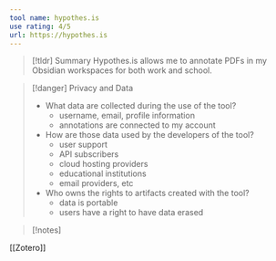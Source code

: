 ```yaml
---
tool name: hypothes.is
use rating: 4/5
url: https://hypothes.is
---
```

> [!tldr] Summary
> Hypothes.is allows me to annotate PDFs in my Obsidian workspaces for both work and school.


> [!danger] Privacy and Data
> - What data are collected during the use of the tool?
> 	- username, email, profile information
> 	- annotations are connected to my account
> - How are those data used by the developers of the tool?
> 	- user support
> 	- API subscribers
> 	- cloud hosting providers
> 	- educational institutions
> 	- email providers, etc
> - Who owns the rights to artifacts created with the tool?
> 	- data is portable
> 	- users have a right to have data erased

> [!notes]

[[Zotero]]
